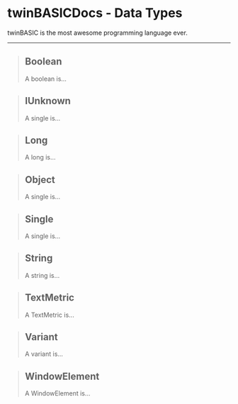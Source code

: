 # twinBASICDocs - Data Types #
twinBASIC is the most awesome programming language ever.

---

> ## <a id="boolean"></a>Boolean
> A boolean is...
>

> ## <a id="iunknown"></a>IUnknown
> A single is...
>

> ## <a id="long"></a>Long
> A long is...
>

> ## <a id="object"></a>Object
> A single is...
>

> ## <a id="single"></a>Single
> A single is...
>

> ## <a id="string"></a>String
> A string is...
>

> ## <a id="textmetric"></a>TextMetric
> A TextMetric is...
>

> ## <a id="variant"></a>Variant
> A variant is...
>

> ## <a id="windowelement"></a>WindowElement
> A WindowElement is...
>

